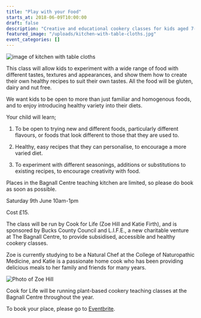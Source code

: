 ```yaml
---
title: "Play with your Food"
starts_at: 2018-06-09T10:00:00
draft: false
description: "Creative and educational cookery classes for kids aged 7-12, designed to give them the confidence to begin to cook for themselves."
featured_image: "/uploads/kitchen-with-table-cloths.jpg"
event_categories: []
---
```


![image of kitchen with table cloths](/uploads/kitchen-with-table-cloths.jpg)

This class will allow kids to experiment with a wide range of food with different tastes, textures and appearances, and show them how to create their own healthy recipes to suit their own tastes. All the food will be gluten, dairy and nut free. 

We want kids to be open to more than just familiar and homogenous foods, and to enjoy introducing healthy variety into their diets.

Your child will learn;

1. To be open to trying new and different foods, particularly different flavours, or foods that look different to those that they are used to.

2. Healthy, easy recipes that they can personalise, to encourage a more varied diet.

3. To experiment with different seasonings, additions or substitutions to existing recipes, to encourage creativity with food. 

Places in the Bagnall Centre teaching kitchen are limited, so please do book as soon as possible.

Saturday 9th June 10am-1pm

Cost £15. 

The class will be run by Cook for Life (Zoe Hill and Katie Firth), and is sponsored by Bucks County Council and L.I.F.E., a new charitable venture at The Bagnall Centre, to provide subsidised, accessible and healthy cookery classes. 

Zoe is currently studying to be a Natural Chef at the College of Naturopathic Medicine, and Katie is a passionate home cook who has been providing delicious meals to her family and friends for many years.

![Photo of Zoe Hill](/uploads/image-zoe-hill.jpg)

Cook for Life will be running plant-based cookery teaching classes at the Bagnall Centre throughout the year. 

To book your place, please go to [Eventbrite](https://www.eventbrite.co.uk/e/play-with-your-food-tickets-44876432618).
